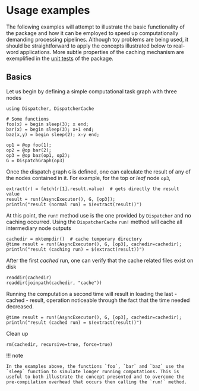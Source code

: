 # Usage examples

The following examples will attempt to illustrate the basic functionality of the package and how it can be employed to speed up computationally demanding processing pipelines. Although toy problems are being used, it should be straightforward to apply the concepts illustrated below to real-word applications. More subtle properties of the caching mechanism are exemplified in the [unit tests](https://github.com/zgornel/DispatcherCache.jl/blob/master/test/core.jl) of the package.

## Basics

Let us begin by defining a simple computational task graph with three nodes
```@repl index
using Dispatcher, DispatcherCache

# Some functions
foo(x) = begin sleep(3); x end;
bar(x) = begin sleep(3); x+1 end;
baz(x,y) = begin sleep(2); x-y end;

op1 = @op foo(1);
op2 = @op bar(2);
op3 = @op baz(op1, op2);
G = DispatchGraph(op3)
```

Once the dispatch graph `G` is defined, one can calculate the result of any of the nodes contained in it. For example, for the top or _leaf_ node `op3`,
```@repl index
extract(r) = fetch(r[1].result.value)  # gets directly the result value
result = run!(AsyncExecutor(), G, [op3]);
println("result (normal run) = $(extract(result))")
```

At this point, the `run!` method use is the one provided by `Dispatcher` and no caching occurred. Using the `DispatcherCache` `run!` method will cache all intermediary node outputs
```@repl index
cachedir = mktempdir()  # cache temporary directory
@time result = run!(AsyncExecutor(), G, [op3], cachedir=cachedir);
println("result (caching run) = $(extract(result))")
```

After the first _cached_ run, one can verify that the cache related files exist on disk
```@repl index
readdir(cachedir)
readdir(joinpath(cachedir, "cache"))
```

Running the computation a second time will result in loading the last - cached - result, operation noticeable through the fact that the time needed decreased. 
```@repl index
@time result = run!(AsyncExecutor(), G, [op3], cachedir=cachedir);
println("result (cached run) = $(extract(result))")
```

Clean up
```@repl index
rm(cachedir, recursive=true, force=true)
```

!!! note

    In the examples above, the functions `foo`, `bar` and `baz` use the `sleep` function to simulate longer running computations. This is useful to both illustrate the concept presented and to overcome the pre-compilation overhead that occurs then calling the `run!` method.

